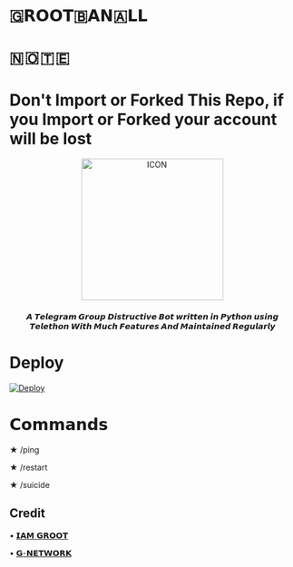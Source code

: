 # 🇬𝗥𝗢𝗢𝗧🇧𝗔𝗡🇦𝗟𝗟 
# 🇳 🇴 🇹 🇪 
# Don't Import or Forked This Repo, if you Import or Forked your account will be lost

<p align="center"><img src="https://te.legra.ph/file/1a600ff2a12b3e15cc708.jpg" alt="ICON" width="250" height="250"/></p>


<h4 align="center">
    𝘼 𝙏𝙚𝙡𝙚𝙜𝙧𝙖𝙢 𝙂𝙧𝙤𝙪𝙥 𝘿𝙞𝙨𝙩𝙧𝙪𝙘𝙩𝙞𝙫𝙚 𝘽𝙤𝙩 𝙬𝙧𝙞𝙩𝙩𝙚𝙣 𝙞𝙣 𝙋𝙮𝙩𝙝𝙤𝙣 𝙪𝙨𝙞𝙣𝙜 𝙏𝙚𝙡𝙚𝙩𝙝𝙤𝙣 𝙒𝙞𝙩𝙝 𝙈𝙪𝙘𝙝 𝙁𝙚𝙖𝙩𝙪𝙧𝙚𝙨 𝘼𝙣𝙙 𝙈𝙖𝙞𝙣𝙩𝙖𝙞𝙣𝙚𝙙 𝙍𝙚𝙜𝙪𝙡𝙖𝙧𝙡𝙮
</h4>



# Deploy


[![Deploy](https://www.herokucdn.com/deploy/button.svg)](https://heroku.com/deploy)

# 𝗖𝗼𝗺𝗺𝗮𝗻𝗱𝘀
★ /ping

★ /restart

★ /suicide

## Credit

• [𝗜𝗔𝗠 𝗚𝗥𝗢𝗢𝗧](https://t.me/mynameisgroot)


• [𝗚-𝗡𝗘𝗧𝗪𝗢𝗥𝗞](https://t.me/GROOT_network)
